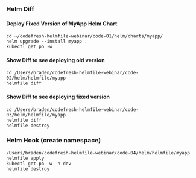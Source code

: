 ### Helm Diff

#### Deploy Fixed Version of MyApp Helm Chart
```
cd ~/codefresh-helmfile-webinar/code-01/helm/charts/myapp/
helm upgrade --install myapp . 
kubectl get po -w

```

#### Show Diff to see deploying old version
```
cd /Users/braden/codefresh-helmfile-webinar/code-02/helm/helmfile/myapp
helmfile diff
```

#### Show Diff to see deploying fixed version
```
cd /Users/braden/codefresh-helmfile-webinar/code-03/helm/helmfile/myapp
helmfile diff
helmfile destroy
```

### Helm Hook (create namespace)
```
/Users/braden/codefresh-helmfile-webinar/code-04/helm/helmfile/myapp
helmfile apply
kubectl get po -w -n dev
helmfile destroy
```

